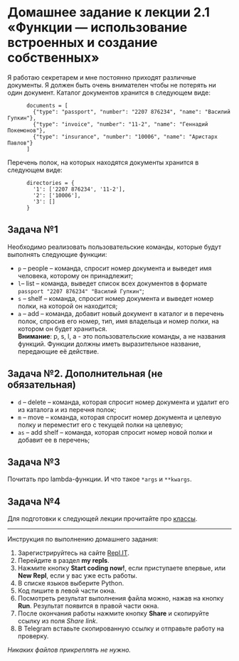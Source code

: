 # Домашнее задание к лекции 2.1 «Функции — использование встроенных и создание собственных»

Я работаю секретарем и мне постоянно приходят различные документы. Я должен быть очень внимателен чтобы не потерять ни
один документ. Каталог документов хранится в следующем виде:

```
      documents = [
        {"type": "passport", "number": "2207 876234", "name": "Василий Гупкин"},
        {"type": "invoice", "number": "11-2", "name": "Геннадий Покемонов"},
        {"type": "insurance", "number": "10006", "name": "Аристарх Павлов"}
      ]
```    

Перечень полок, на которых находятся документы хранится в следующем виде:

```
      directories = {
        '1': ['2207 876234', '11-2'],
        '2': ['10006'],
        '3': []
      }
```

## Задача №1

Необходимо реализовать пользовательские команды, которые будут выполнять следующие функции:

* `p` – people – команда, спросит номер документа и выведет имя человека, которому он принадлежит;
* `l`– list – команда, выведет список всех документов в формате `passport "2207 876234" "Василий Гупкин"`;
* `s` – shelf – команда, спросит номер документа и выведет номер полки, на которой он находится;
* `a` – add – команда, добавит новый документ в каталог и в перечень полок, спросив его номер, тип, имя владельца и
  номер полки, на котором он будет храниться.  
  **Внимание**: p, s, l, a - это пользовательские команды, а не названия функций. Функции должны иметь выразительное
  название, передающие её действие.

## Задача №2. Дополнительная (не обязательная)

* `d` – delete – команда, которая спросит номер документа и удалит его из каталога и из перечня полок;
* `m` – move – команда, которая спросит номер документа и целевую полку и переместит его с текущей полки на целевую;
* `as` – add shelf – команда, которая спросит номер новой полки и добавит ее в перечень;

## Задача №3

Почитать про lambda-функции. И что такое `*args` и `**kwargs`.

## Задача №4

Для подготовки к следующей лекции прочитайте
про [классы](https://pythonworld.ru/osnovy/obektno-orientirovannoe-programmirovanie-obshhee-predstavlenie.html).

---
Инструкция по выполнению домашнего задания:

1. Зарегистрируйтесь на сайте [Repl.IT](https://repl.it/).
2. Перейдите в раздел **my repls**.
3. Нажмите кнопку **Start coding now!**, если приступаете впервые, или **New Repl**, если у вас уже есть работы.
4. В списке языков выберите Python.
5. Код пишите в левой части окна.
6. Посмотреть результат выполнения файла можно, нажав на кнопку **Run**. Результат появится в правой части окна.
7. После окончания работы нажмите кнопку **Share** и скопируйте ссылку из поля *Share link*.
8. В Telegram вставьте скопированную ссылку и отправьте работу на проверку.

*Никаких файлов прикреплять не нужно.*